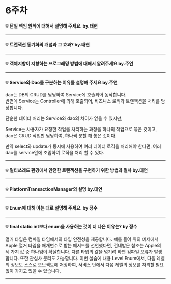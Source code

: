 # 6주차  

#### :bulb: 단일 책임 원칙에 대해서 설명해 주세요. by.태현

--------

#### :bulb: 트랜잭션 동기화의 개념과 그 효과? by.태현

--------

#### :bulb: 객체지향이 지향하는 프로그래밍 방법에 대해서 알려주세요 by.주연

--------

#### :bulb: Service와 Dao를 구분하는 이유를 설명해 주세요 by.주연

dao는 DB의 CRUD를 담당하여 Service에 호출되어 동작합니다.  
반면에 Service는 Controller에 의해 호출되어, 비즈니스 로직과 트랜잭션을 처리를 담당합니다.

단순한 데이터 처리는 Service와 dao의 차이가 없을 수 있지만,  

Service는 사용자가 요청한 작업을 처리하는 과정을 하나의 작업으로 묶은 것이고, dao은 CRUD 작업만 담당하여, 하나씩 분할 해 놓은 것이다.

만약 select와 update가 동시에 사용하여 여러 데이터 로직을 처리해야 한다면, 여러 dao를 service안에 조립하여 로직을 처리 할 수 있다.

--------

#### :bulb: 멀티쓰레드 환경에서 안전한 트랜젝션을 구현하기 위한 방법과 절차 by.대연

--------

#### :bulb: PlatformTransactionManager의 설명 by.대연

--------

#### :bulb: Enum에 대해 아는 대로 설명해 주세요. by 정수

--------

#### :bulb: final static int보다 enum을 사용하는 것이 더 나은 이유는? by 정수

열거 타입은 컴파일 타임에서의 타입 안전성을 제공합니다.
예를 들어 위의 예제에서 Apple 열거 타입을 매개변수로 받는 메서드를 선언했다면, 건네받은 참조는 Apple의 세 가지 값 중 하나임이 확실합니다. 다른 타입의 값을 넘기려 하면 컴파일 오류가 발생합니다.
또한 관심사 분리도 가능합니다. 
이번 실습에 내용 Level Enum에서, 다음 레벨의 정보도 스스로 오브젝트에 저장하여, 서비스 단에서 다음 레벨의 정보를 처리할 필요 없이 가지고 있을 수 있습니다.

--------

